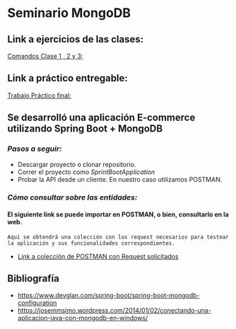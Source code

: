 # Seminario MongoDB
## Link a ejercicios de las clases:
[Comandos Clase 1 , 2 y 3:](ActividadesDeClase.md)
## Link a práctico entregable:
[Trabajo Práctico final:](https://github.com/IgnacioFondovila/SeminarioMongoDB/tree/main/Trabajo%20Entregable/mongo-test)

## Se desarrolló una aplicación E-commerce utilizando Spring Boot + MongoDB

### _Pasos a seguir:_
- Descargar proyecto o clonar repositorio.
- Correr el proyecto como _SprintBootApplication_
- Probar la API desde un cliente. En nuestro caso utilizamos POSTMAN.

### _Cómo consultar sobre las entidades:_
#### El siguiente link se puede importar en POSTMAN, o bien, consultarlo en la web. 
~~~
Aquí se obtendrá una colección con los request necesarios para testear la aplicación y sus funcionalidades correspondientes.
~~~
- [Link a colección de POSTMAN con Request solicitados](https://www.getpostman.com/collections/cf935430b8d33b7b50a6)

## Bibliografía
- https://www.devglan.com/spring-boot/spring-boot-mongodb-configuration
- https://josemmsimo.wordpress.com/2014/01/02/conectando-una-aplicacion-java-con-mongodb-en-windows/
